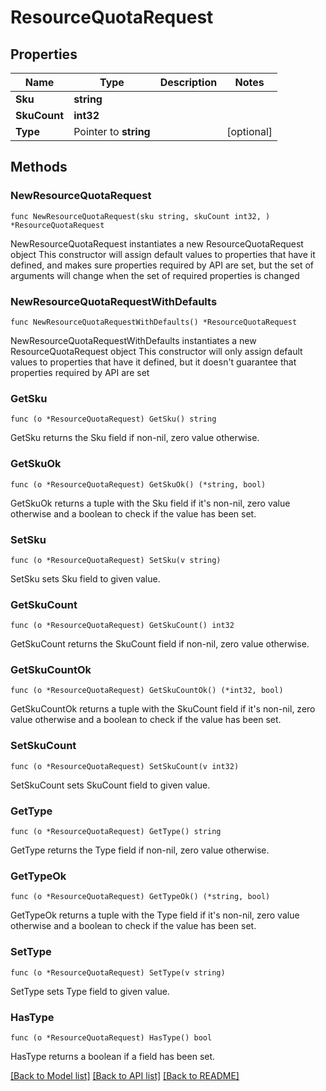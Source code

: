 # ResourceQuotaRequest

## Properties

Name | Type | Description | Notes
------------ | ------------- | ------------- | -------------
**Sku** | **string** |  | 
**SkuCount** | **int32** |  | 
**Type** | Pointer to **string** |  | [optional] 

## Methods

### NewResourceQuotaRequest

`func NewResourceQuotaRequest(sku string, skuCount int32, ) *ResourceQuotaRequest`

NewResourceQuotaRequest instantiates a new ResourceQuotaRequest object
This constructor will assign default values to properties that have it defined,
and makes sure properties required by API are set, but the set of arguments
will change when the set of required properties is changed

### NewResourceQuotaRequestWithDefaults

`func NewResourceQuotaRequestWithDefaults() *ResourceQuotaRequest`

NewResourceQuotaRequestWithDefaults instantiates a new ResourceQuotaRequest object
This constructor will only assign default values to properties that have it defined,
but it doesn't guarantee that properties required by API are set

### GetSku

`func (o *ResourceQuotaRequest) GetSku() string`

GetSku returns the Sku field if non-nil, zero value otherwise.

### GetSkuOk

`func (o *ResourceQuotaRequest) GetSkuOk() (*string, bool)`

GetSkuOk returns a tuple with the Sku field if it's non-nil, zero value otherwise
and a boolean to check if the value has been set.

### SetSku

`func (o *ResourceQuotaRequest) SetSku(v string)`

SetSku sets Sku field to given value.


### GetSkuCount

`func (o *ResourceQuotaRequest) GetSkuCount() int32`

GetSkuCount returns the SkuCount field if non-nil, zero value otherwise.

### GetSkuCountOk

`func (o *ResourceQuotaRequest) GetSkuCountOk() (*int32, bool)`

GetSkuCountOk returns a tuple with the SkuCount field if it's non-nil, zero value otherwise
and a boolean to check if the value has been set.

### SetSkuCount

`func (o *ResourceQuotaRequest) SetSkuCount(v int32)`

SetSkuCount sets SkuCount field to given value.


### GetType

`func (o *ResourceQuotaRequest) GetType() string`

GetType returns the Type field if non-nil, zero value otherwise.

### GetTypeOk

`func (o *ResourceQuotaRequest) GetTypeOk() (*string, bool)`

GetTypeOk returns a tuple with the Type field if it's non-nil, zero value otherwise
and a boolean to check if the value has been set.

### SetType

`func (o *ResourceQuotaRequest) SetType(v string)`

SetType sets Type field to given value.

### HasType

`func (o *ResourceQuotaRequest) HasType() bool`

HasType returns a boolean if a field has been set.


[[Back to Model list]](../README.md#documentation-for-models) [[Back to API list]](../README.md#documentation-for-api-endpoints) [[Back to README]](../README.md)


